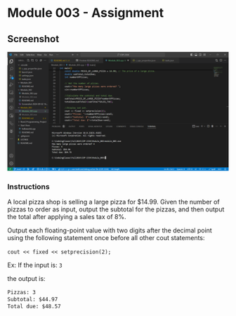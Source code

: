 # Module 003 - Assignment

## Screenshot

![Screen Shot](<Screenshot 2024-09-14 162117-1.png>)

### Instructions

A local pizza shop is selling a large pizza for $14.99. Given the number of
 pizzas to order as input, output the subtotal for the pizzas, and then output
 the total after applying a sales tax of 8%.

Output each floating-point value with two digits after the decimal point using
 the following statement once before all other cout statements:

```cout << fixed << setprecision(2);```

Ex: If the input is:
```3```

the output is:
``` 
Pizzas: 3
Subtotal: $44.97
Total due: $48.57
```
